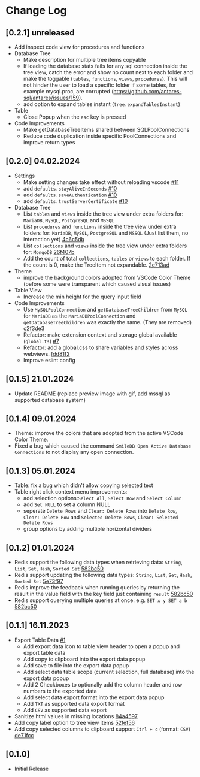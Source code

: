 # Change Log

## [0.2.1] unreleased

- Add inspect code view for procedures and functions
- Database Tree
  - Make description for multiple tree items copyable
  - If loading the database stats fails for any sql connection inside the tree
    view, catch the error and show no count next to each folder and make the
    toggable (`tables`, `functions`, `views`, `procedures`). This will not
    hinder the user to load a specific folder if some tables, for example
    mysql.proc, are corrupted
    (https://github.com/antares-sql/antares/issues/159).
  - add option to expand tables instant (`tree.expandTablesInstant`)
- Table
  - Close Popup when the `esc` key is pressed
- Code Improvements
  - Make getDatabaseTreeItems shared between SQLPoolConnections
  - Reduce code duplication inside specific PoolConnections and improve return
    types

## [0.2.0] 04.02.2024

- Settings
  - Make setting changes take effect without reloading vscode
    [#11](https://github.com/otis11/SmileDB/pull/11)
  - add `defaults.stayAliveInSeconds`
    [#10](https://github.com/otis11/SmileDB/pull/10)
  - add `defaults.saveAuthentication`
    [#10](https://github.com/otis11/SmileDB/pull/10)
  - add `defaults.trustServerCertificate`
    [#10](https://github.com/otis11/SmileDB/pull/10)
- Database Tree
  - List `tables` and `views` inside the tree view under extra folders for:
    `MariaDB`, `MySQL`, `PostgreSQL` and `MSSQL`
  - List `procedures` and `functions` inside the tree view under extra folders
    for: `MariaDB`, `MySQL`, `PostgreSQL` and `MSSQL` (Just list them, no
    interaction yet)
    [4c6c5db](https://github.com/otis11/SmileDB/commit/4c6c5db5a6b65b18173a7660ba1d4943dfd50088)
  - List `collections` and `views` inside the tree view under extra folders for:
    `MongoDB`
    [26f407b](https://github.com/otis11/SmileDB/commit/26f407b593f776b8c752a4ab0820c2ef394f4f8d)
  - Add the count of total `collections`, `tables` or `views` to each folder. If
    the count is 0, make the TreeItem not expandable.
    [2e713ad](https://github.com/otis11/SmileDB/commit/2e713ada91e393abfd0264382493c5561d290fbb)
- Theme
  - improve the background colors adopted from VSCode Color Theme (before some
    were transparent which caused visual issues)
- Table View
  - Increase the min height for the query input field
- Code Improvements
  - Use `MySQLPoolConnection` and `getDatabaseTreeChildren` from `MySQL` for
    `MariaDB` as the `MariaDBPoolConnection` and `getDatabaseTreeChildren` was
    exactly the same. (They are removed)
    [c2f3de3](https://github.com/otis11/SmileDB/commit/c2f3de3fdca973497a4e027221da8b0b72869741)
  - Refactor: make extension context and storage global available (`global.ts`)
    [#7](https://github.com/otis11/SmileDB/pull/7)
  - Refactor: add a global.css to share variables and styles across webviews.
    [fdd81f2](https://github.com/otis11/SmileDB/commit/fdd81f2fd0512a441b62c1fc382d5e57f4d8d58b)
  - Improve eslint config

## [0.1.5] 21.01.2024

- Update README (replace preview image with gif, add mssql as supported database
  system)

## [0.1.4] 09.01.2024

- Theme: improve the colors that are adopted from the active VSCode Color Theme.
- Fixed a bug which caused the command
  `SmileDB Open Active Database Connections` to not display any open connection.

## [0.1.3] 05.01.2024

- Table: fix a bug which didn't allow copying selected text
- Table right click context menu improvements:
  - add selection options:`Select All`, `Select Row` and `Select Column`
  - add `Set NULL` to set a column NULL
  - seperate `Delete Rows` and `Clear: Delete Rows` into `Delete Row`,
    `Clear: Delete Row` and `Selected Delete Rows`,
    `Clear: Selected Delete Rows`
  - group options by adding multiple horizontal dividers

## [0.1.2] 01.01.2024

- Redis support the following data types when retrieving data: `String`, `List`,
  `Set`, `Hash`, `Sorted Set`
  [582bc50](https://github.com/otis11/SmileDB/commit/582bc504acf157ecfc0ac3134f2a10ba46758372)
- Redis support updating the following data types: `String`, `List`, `Set`,
  `Hash`, `Sorted Set`
  [5e73f97](https://github.com/otis11/SmileDB/commit/5e73f972324fdf17a1b144bf4997bfa5c4a067c2)
- Redis improve the feedback when running queries by returning the result in the
  value field with the key field just containing `result`
  [582bc50](https://github.com/otis11/SmileDB/commit/582bc504acf157ecfc0ac3134f2a10ba46758372)
- Redis support querying multiple queries at once: e.g. `SET x y SET a b`
  [582bc50](https://github.com/otis11/SmileDB/commit/582bc504acf157ecfc0ac3134f2a10ba46758372)

## [0.1.1] 16.11.2023

- Export Table Data [#1](https://github.com/otis11/SmileDB/pull/1)
  - Add export data icon to table view header to open a popup and export table
    data
  - Add copy to clipboard into the export data popup
  - Add save to file into the export data popup
  - Add select data table scope (current selection, full database) into the
    export data popup
  - Add 2 Checkboxes to optionally add the column header and row numbers to the
    exported data
  - Add select data export format into the export data popup
  - Add `TXT` as supported data export format
  - Add `CSV` as supported data export
- Sanitize html values in missing locations
  [84a4597](https://github.com/otis11/SmileDB/commit/84a4597d301dd3641a7d149f3e7abaab7139c2f4)
- Add copy label option to tree view items
  [52fef56](https://github.com/otis11/SmileDB/commit/52fef56e1d1950eff8a029b5e8e3e2a95dcbee1e)
- Add copy selected columns to clipboard support `Ctrl + c` (format: `CSV`)
  [de71fcc](https://github.com/otis11/SmileDB/commit/de71fcc40c1a0367c5ed07351049451df6dc5655)

## [0.1.0]

- Initial Release
